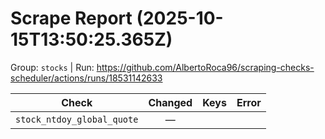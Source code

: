 # Scrape Report (2025-10-15T13:50:25.365Z)

Group: `stocks`  |  Run: https://github.com/AlbertoRoca96/scraping-checks-scheduler/actions/runs/18531142633

| Check | Changed | Keys | Error |
|---|:---:|:--|:--|
| `stock_ntdoy_global_quote` | — |  |  |
